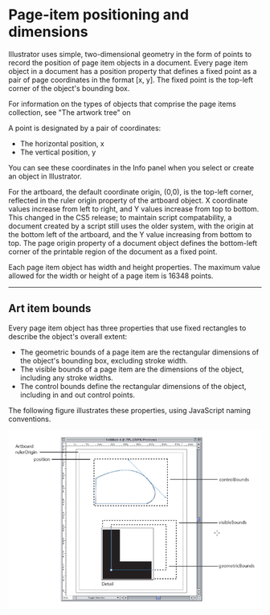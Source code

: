 # Page-item positioning and dimensions

Illustrator uses simple, two-dimensional geometry in the form of points to record the position of page item objects in a document. Every page item object in a document has a position property that
defines a fixed point as a pair of page coordinates in the format [x, y]. The fixed point is the top-left corner of the object's bounding box.

For information on the types of objects that comprise the page items collection, see "The artwork tree" on

A point is designated by a pair of coordinates:

- The horizontal position, x
- The vertical position, y

You can see these coordinates in the Info panel when you select or create an object in Illustrator.

For the artboard, the default coordinate origin, (0,0), is the top-left corner, reflected in the ruler origin property of the artboard object. X coordinate values increase from left to right, and Y values increase from top to bottom. This changed in the CS5 release; to maintain script compatability, a document created by a script still uses the older system, with the origin at the bottom left of the artboard, and the Y value increasing from bottom to top. The page origin property of a document object defines the bottom-left corner of the printable region of the document as a fixed point.

Each page item object has width and height properties. The maximum value allowed for the width or height of a page item is 16348 points.

---

## Art item bounds

Every page item object has three properties that use fixed rectangles to describe the object's overall extent:

- The geometric bounds of a page item are the rectangular dimensions of the object's bounding box, excluding stroke width.
- The visible bounds of a page item are the dimensions of the object, including any stroke widths.
- The control bounds define the rectangular dimensions of the object, including in and out control points.

The following figure illustrates these properties, using JavaScript naming conventions.

![Art Item Bounds](_static/artItemBounds.jpg)
